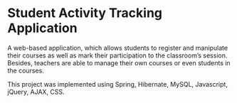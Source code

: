 # Student Activity Tracking Application

A web-based application, which allows students to register and manipulate their courses as well as mark their participation to the classroom’s session. Besides, teachers are able to manage their own courses or even students in the courses.

This project was implemented using Spring, Hibernate, MySQL, Javascript, jQuery, AJAX, CSS.
